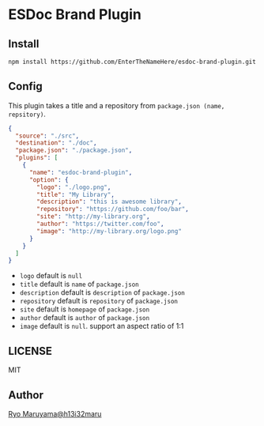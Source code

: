 # ESDoc Brand Plugin
## Install
```bash
npm install https://github.com/EnterTheNameHere/esdoc-brand-plugin.git
```

## Config
This plugin takes a title and a repository from `package.json (name, repsitory)`.
```json
{
  "source": "./src",
  "destination": "./doc",
  "package.json": "./package.json",
  "plugins": [
    {
      "name": "esdoc-brand-plugin",
      "option": {
        "logo": "./logo.png",
        "title": "My Library",
        "description": "this is awesome library",
        "repository": "https://github.com/foo/bar",
        "site": "http://my-library.org",
        "author": "https://twitter.com/foo",
        "image": "http://my-library.org/logo.png"
      }
    }
  ]
}
```

- `logo` default is `null`
- `title` default is `name` of `package.json`
- `description` default is `description` of `package.json`
- `repository` default is `repository` of `package.json`
- `site` default is `homepage` of `package.json`
- `author` default is `author` of `package.json`
- `image` default is `null`. support an aspect ratio of 1:1

## LICENSE
MIT

## Author
[Ryo Maruyama@h13i32maru](https://github.com/h13i32maru)
